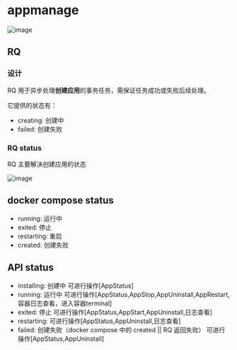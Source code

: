 # appmanage

![image](https://user-images.githubusercontent.com/43192516/231104572-a57940b1-273b-4761-ae82-7139a8966f70.png)


## RQ 

### 设计

RQ 用于异步处理**创建应用**的事务任务，需保证任务成功或失败后续处理。

它提供的状态有：  

- creating: 创建中
- failed: 创建失败


### RQ status

RQ 主要解决创建应用的状态

![image](https://user-images.githubusercontent.com/43192516/231103506-22bbfc80-f31f-4ba0-a331-4a05a345ec25.png)

## docker compose status

- running: 运行中
- exited: 停止
- restarting: 重启
- created: 创建失败

## API status

- installing: 创建中 可进行操作[AppStatus]
- running: 运行中 可进行操作[AppStatus,AppStop,AppUninstall,AppRestart,容器日志查看，进入容器terminal]
- exited: 停止 可进行操作[AppStatus,AppStart,AppUninstall,日志查看]
- restarting: 可进行操作[AppStatus,AppUninstall,日志查看]
- failed: 创建失败（docker compose 中的 created || RQ 返回失败） 可进行操作[AppStatus,AppUninstall]
